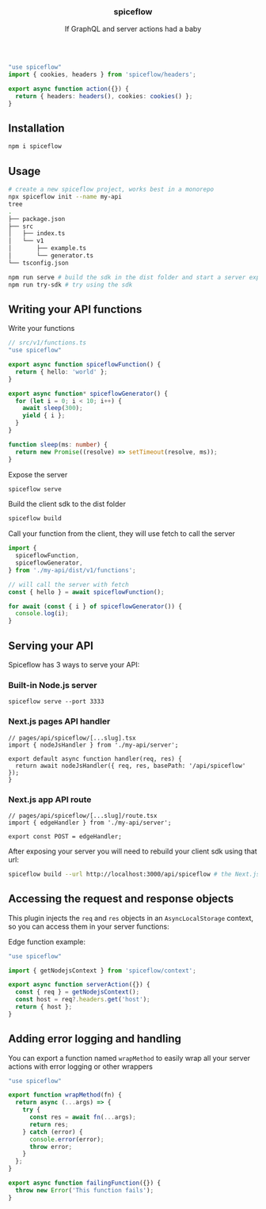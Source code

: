 <div align='center'>
    <br/>
    <br/>
    <br/>
    <h3>spiceflow</h3>
    <p>If GraphQL and server actions had a baby</p>
    <br/>
    <br/>
</div>

```ts
"use spiceflow"
import { cookies, headers } from 'spiceflow/headers';

export async function action({}) {
  return { headers: headers(), cookies: cookies() };
}
```

## Installation

```bash
npm i spiceflow
```

## Usage

```bash
# create a new spiceflow project, works best in a monorepo
npx spiceflow init --name my-api
tree
.
├── package.json
├── src
│   ├── index.ts
│   └── v1
│       ├── example.ts
│       └── generator.ts
└── tsconfig.json

npm run serve # build the sdk in the dist folder and start a server exposing your API
npm run try-sdk # try using the sdk
```

## Writing your API functions

Write your functions

```ts
// src/v1/functions.ts
"use spiceflow"

export async function spiceflowFunction() {
  return { hello: 'world' };
}

export async function* spiceflowGenerator() {
  for (let i = 0; i < 10; i++) {
    await sleep(300);
    yield { i };
  }
}

function sleep(ms: number) {
  return new Promise((resolve) => setTimeout(resolve, ms));
}
```

Expose the server

```bash
spiceflow serve
```

Build the client sdk to the dist folder

```bash
spiceflow build
```

Call your function from the client, they will use fetch to call the server

```ts
import {
  spiceflowFunction,
  spiceflowGenerator,
} from './my-api/dist/v1/functions';

// will call the server with fetch
const { hello } = await spiceflowFunction();

for await (const { i } of spiceflowGenerator()) {
  console.log(i);
}
```

## Serving your API

Spiceflow has 3 ways to serve your API:

### Built-in Node.js server

```
spiceflow serve --port 3333
```

### Next.js pages API handler

```tsx
// pages/api/spiceflow/[...slug].tsx
import { nodeJsHandler } from './my-api/server';

export default async function handler(req, res) {
  return await nodeJsHandler({ req, res, basePath: '/api/spiceflow' });
}
```

### Next.js app API route

```tsx
// pages/api/spiceflow/[...slug]/route.tsx
import { edgeHandler } from './my-api/server';

export const POST = edgeHandler;
```

After exposing your server you will need to rebuild your client sdk using that url:

```bash
spiceflow build --url http://localhost:3000/api/spiceflow # the Next.js app url
```

## Accessing the request and response objects

This plugin injects the `req` and `res` objects in an `AsyncLocalStorage` context, so you can access them in your server functions:

Edge function example:

```ts
"use spiceflow"

import { getNodejsContext } from 'spiceflow/context';

export async function serverAction({}) {
  const { req } = getNodejsContext();
  const host = req?.headers.get('host');
  return { host };
}
```

## Adding error logging and handling

You can export a function named `wrapMethod` to easily wrap all your server actions with error logging or other wrappers

```ts
"use spiceflow"

export function wrapMethod(fn) {
  return async (...args) => {
    try {
      const res = await fn(...args);
      return res;
    } catch (error) {
      console.error(error);
      throw error;
    }
  };
}

export async function failingFunction({}) {
  throw new Error('This function fails');
}
```
